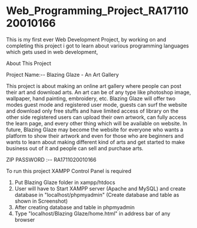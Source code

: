 # Web_Programming_Project_RA1711020010166
This is my first ever Web Development Project, 
by working on and completing this project i got 
to learn about various programming languages 
which gets used in web development,

About This Project

Project Name:--  Blazing Glaze - An Art Gallery

This project is about making an online art gallery where people
can post their art and download arts. An art can be of any type
like photoshop image, wallpaper, hand painting, embroidery,
etc.
Blazing Glaze will offer two modes guest mode and registered
user mode, guests can surf the website and download only free
stuffs and have limited access of library on the other side
registered users can upload their own artwork, can fully access
the learn page, and every other thing which will be available on
website.
In future, Blazing Glaze may become the website for everyone
who wants a platform to show their artwork and even for those
who are beginners and wants to learn about making different
kind of arts and get started to make business out of it and
people can sell and purchase arts.

ZIP PASSWORD :-- RA1711020010166

To run this project XAMPP Control Panel is required
1. Put Blazing Glaze folder in xampp/htdocs
2. User will have to Start XAMPP server (Apache and MySQL) and create database in "localhost/phpmyadmin"
   (Create database and table as shown in Screenshot)
3. After creating database and table in phpmyadmin
4. Type "localhost/Blazing Glaze/home.html" in address bar of any browser
